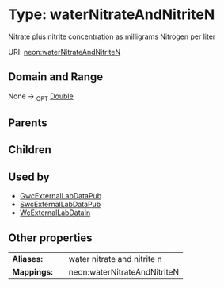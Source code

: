 
# Type: waterNitrateAndNitriteN


Nitrate plus nitrite concentration as milligrams Nitrogen per liter

URI: [neon:waterNitrateAndNitriteN](https://data.neonscience.org/waterNitrateAndNitriteN)


## Domain and Range

None ->  <sub>OPT</sub> [Double](types/Double.md)

## Parents


## Children


## Used by

 * [GwcExternalLabDataPub](GwcExternalLabDataPub.md)
 * [SwcExternalLabDataPub](SwcExternalLabDataPub.md)
 * [WcExternalLabDataIn](WcExternalLabDataIn.md)

## Other properties

|  |  |  |
| --- | --- | --- |
| **Aliases:** | | water nitrate and nitrite n |
| **Mappings:** | | neon:waterNitrateAndNitriteN |

